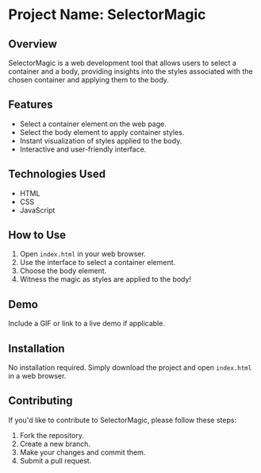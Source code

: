 # Project Name: SelectorMagic

## Overview
SelectorMagic is a web development tool that allows users to select a container and a body, providing insights into the styles associated with the chosen container and applying them to the body.

## Features
- Select a container element on the web page.
- Select the body element to apply container styles.
- Instant visualization of styles applied to the body.
- Interactive and user-friendly interface.

## Technologies Used
- HTML
- CSS
- JavaScript

## How to Use
1. Open `index.html` in your web browser.
2. Use the interface to select a container element.
3. Choose the body element.
4. Witness the magic as styles are applied to the body!

## Demo
Include a GIF or link to a live demo if applicable.

## Installation
No installation required. Simply download the project and open `index.html` in a web browser.

## Contributing
If you'd like to contribute to SelectorMagic, please follow these steps:
1. Fork the repository.
2. Create a new branch.
3. Make your changes and commit them.
4. Submit a pull request.



